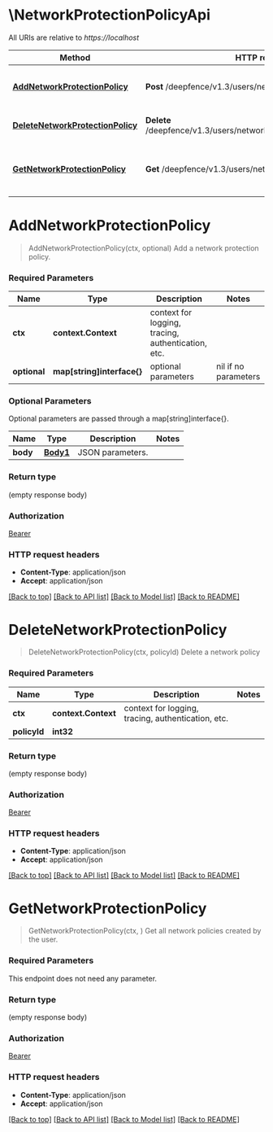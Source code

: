 # \NetworkProtectionPolicyApi

All URIs are relative to *https://localhost*

Method | HTTP request | Description
------------- | ------------- | -------------
[**AddNetworkProtectionPolicy**](NetworkProtectionPolicyApi.md#AddNetworkProtectionPolicy) | **Post** /deepfence/v1.3/users/network_protection_policy | Add a network protection policy.
[**DeleteNetworkProtectionPolicy**](NetworkProtectionPolicyApi.md#DeleteNetworkProtectionPolicy) | **Delete** /deepfence/v1.3/users/network_protection_policy/{policy_id} | Delete a network policy
[**GetNetworkProtectionPolicy**](NetworkProtectionPolicyApi.md#GetNetworkProtectionPolicy) | **Get** /deepfence/v1.3/users/network_protection_policy | Get all network policies created by the user.


# **AddNetworkProtectionPolicy**
> AddNetworkProtectionPolicy(ctx, optional)
Add a network protection policy.

 

### Required Parameters

Name | Type | Description  | Notes
------------- | ------------- | ------------- | -------------
 **ctx** | **context.Context** | context for logging, tracing, authentication, etc.
 **optional** | **map[string]interface{}** | optional parameters | nil if no parameters

### Optional Parameters
Optional parameters are passed through a map[string]interface{}.

Name | Type | Description  | Notes
------------- | ------------- | ------------- | -------------
 **body** | [**Body1**](Body1.md)| JSON parameters. | 

### Return type

 (empty response body)

### Authorization

[Bearer](../README.md#Bearer)

### HTTP request headers

 - **Content-Type**: application/json
 - **Accept**: application/json

[[Back to top]](#) [[Back to API list]](../README.md#documentation-for-api-endpoints) [[Back to Model list]](../README.md#documentation-for-models) [[Back to README]](../README.md)

# **DeleteNetworkProtectionPolicy**
> DeleteNetworkProtectionPolicy(ctx, policyId)
Delete a network policy

 

### Required Parameters

Name | Type | Description  | Notes
------------- | ------------- | ------------- | -------------
 **ctx** | **context.Context** | context for logging, tracing, authentication, etc.
  **policyId** | **int32**|  | 

### Return type

 (empty response body)

### Authorization

[Bearer](../README.md#Bearer)

### HTTP request headers

 - **Content-Type**: application/json
 - **Accept**: application/json

[[Back to top]](#) [[Back to API list]](../README.md#documentation-for-api-endpoints) [[Back to Model list]](../README.md#documentation-for-models) [[Back to README]](../README.md)

# **GetNetworkProtectionPolicy**
> GetNetworkProtectionPolicy(ctx, )
Get all network policies created by the user.

### Required Parameters
This endpoint does not need any parameter.

### Return type

 (empty response body)

### Authorization

[Bearer](../README.md#Bearer)

### HTTP request headers

 - **Content-Type**: application/json
 - **Accept**: application/json

[[Back to top]](#) [[Back to API list]](../README.md#documentation-for-api-endpoints) [[Back to Model list]](../README.md#documentation-for-models) [[Back to README]](../README.md)

